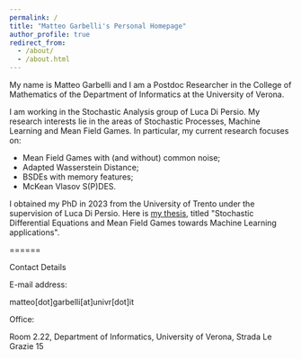 ```yaml
---
permalink: /
title: "Matteo Garbelli's Personal Homepage"
author_profile: true
redirect_from: 
  - /about/
  - /about.html
---
```






My name is Matteo Garbelli and I am a Postdoc Researcher in the College of Mathematics of the Department of Informatics at the University of Verona. 

I am working in the Stochastic Analysis group of Luca Di Persio. My research interests lie in the areas of Stochastic Processes, Machine Learning and Mean Field Games. In particular, my current research focuses on:

- Mean Field Games with (and without) common noise;
- Adapted Wasserstein Distance;
- BSDEs with memory features;
- McKean Vlasov S(P)DES.



I obtained my PhD in 2023 from the University of Trento under the supervision of Luca Di Persio. Here is [my thesis](https://iris.unitn.it/handle/11572/398234?mode=simple), titled "Stochastic Differential Equations and Mean Field Games towards Machine Learning applications".



======

Contact Details


E-mail address:

matteo[dot]garbelli[at]univr[dot]it

Office:

Room 2.22, Department of Informatics, University of Verona, Strada Le Grazie 15

